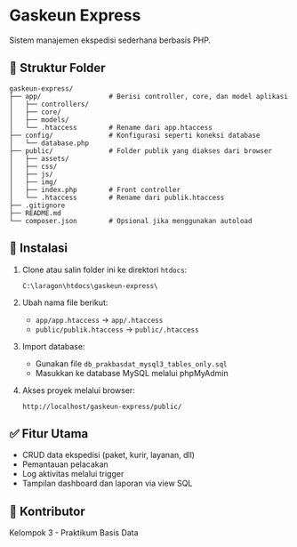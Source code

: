 # Gaskeun Express

Sistem manajemen ekspedisi sederhana berbasis PHP.

## 📁 Struktur Folder

```
gaskeun-express/
├── app/                 # Berisi controller, core, dan model aplikasi
│   ├── controllers/
│   ├── core/
│   ├── models/
│   └── .htaccess        # Rename dari app.htaccess
├── config/              # Konfigurasi seperti koneksi database
│   └── database.php
├── public/              # Folder publik yang diakses dari browser
│   ├── assets/
│   ├── css/
│   ├── js/
│   ├── img/
│   ├── index.php        # Front controller
│   └── .htaccess        # Rename dari publik.htaccess
├── .gitignore
├── README.md
└── composer.json        # Opsional jika menggunakan autoload
```

## 🔧 Instalasi

1. Clone atau salin folder ini ke direktori `htdocs`:
    ```
    C:\laragon\htdocs\gaskeun-express\
    ```

2. Ubah nama file berikut:
    - `app/app.htaccess` → `app/.htaccess`
    - `public/publik.htaccess` → `public/.htaccess`

3. Import database:
    - Gunakan file `db_prakbasdat_mysql3_tables_only.sql`
    - Masukkan ke database MySQL melalui phpMyAdmin

4. Akses proyek melalui browser:
    ```
    http://localhost/gaskeun-express/public/
    ```

## ✅ Fitur Utama

- CRUD data ekspedisi (paket, kurir, layanan, dll)
- Pemantauan pelacakan
- Log aktivitas melalui trigger
- Tampilan dashboard dan laporan via view SQL

## 🤝 Kontributor

Kelompok 3 - Praktikum Basis Data  
